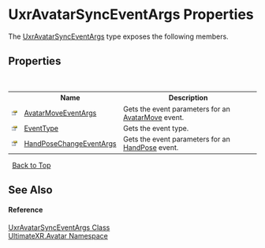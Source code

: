 # UxrAvatarSyncEventArgs Properties
 

The <a href="T_UltimateXR_Avatar_UxrAvatarSyncEventArgs">UxrAvatarSyncEventArgs</a> type exposes the following members.


## Properties
&nbsp;<table><tr><th></th><th>Name</th><th>Description</th></tr><tr><td>![Public property](media/pubproperty.gif "Public property")</td><td><a href="P_UltimateXR_Avatar_UxrAvatarSyncEventArgs_AvatarMoveEventArgs">AvatarMoveEventArgs</a></td><td>
Gets the event parameters for an <a href="T_UltimateXR_Avatar_UxrAvatarSyncEventType">AvatarMove</a> event.</td></tr><tr><td>![Public property](media/pubproperty.gif "Public property")</td><td><a href="P_UltimateXR_Avatar_UxrAvatarSyncEventArgs_EventType">EventType</a></td><td>
Gets the event type.</td></tr><tr><td>![Public property](media/pubproperty.gif "Public property")</td><td><a href="P_UltimateXR_Avatar_UxrAvatarSyncEventArgs_HandPoseChangeEventArgs">HandPoseChangeEventArgs</a></td><td>
Gets the event parameters for an <a href="T_UltimateXR_Avatar_UxrAvatarSyncEventType">HandPose</a> event.</td></tr></table>&nbsp;
<a href="#uxravatarsynceventargs-properties">Back to Top</a>

## See Also


#### Reference
<a href="T_UltimateXR_Avatar_UxrAvatarSyncEventArgs">UxrAvatarSyncEventArgs Class</a><br /><a href="N_UltimateXR_Avatar">UltimateXR.Avatar Namespace</a><br />